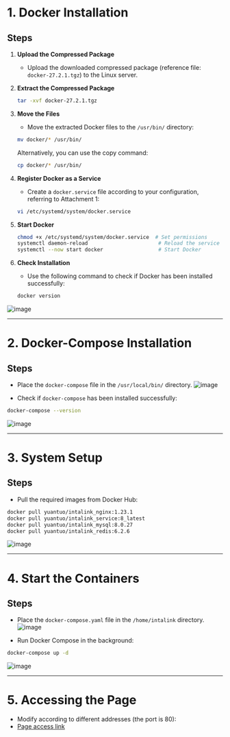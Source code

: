 # 1. Docker Installation

## Steps

1. **Upload the Compressed Package**
   - Upload the downloaded compressed package (reference file: `docker-27.2.1.tgz`) to the Linux server.

2. **Extract the Compressed Package**
   ```bash
   tar -xvf docker-27.2.1.tgz
   ```

3. **Move the Files**
   - Move the extracted Docker files to the `/usr/bin/` directory:
   ```bash
   mv docker/* /usr/bin/
   ```
   Alternatively, you can use the copy command:
   ```bash
   cp docker/* /usr/bin/
   ```

4. **Register Docker as a Service**
   - Create a `docker.service` file according to your configuration, referring to Attachment 1:
   ```bash
   vi /etc/systemd/system/docker.service
   ```

5. **Start Docker**
   ```bash
   chmod +x /etc/systemd/system/docker.service  # Set permissions
   systemctl daemon-reload                       # Reload the service
   systemctl --now start docker                  # Start Docker
   ```

6. **Check Installation**
   - Use the following command to check if Docker has been installed successfully:
   ```bash
   docker version
   ```
![image](https://github.com/user-attachments/assets/9a85de29-2c4d-4fcd-afee-4ea0440a0dde)

---

# 2. Docker-Compose Installation

## Steps

- Place the `docker-compose` file in the `/usr/local/bin/` directory.
  ![image](https://github.com/user-attachments/assets/65287966-3ed3-4010-aa5d-afd5579a7a44)

- Check if `docker-compose` has been installed successfully:
```bash
docker-compose --version
```
![image](https://github.com/user-attachments/assets/f669385b-94d4-4357-8a6e-eb26527be543)

---

# 3. System Setup

## Steps

- Pull the required images from Docker Hub:
```bash
docker pull yuantuo/intalink_nginx:1.23.1
docker pull yuantuo/intalink_service:8_latest
docker pull yuantuo/intalink_mysql:8.0.27
docker pull yuantuo/intalink_redis:6.2.6
```
![image](https://github.com/user-attachments/assets/28548507-7bf5-4275-bda6-03e29ad2aba5)

---

# 4. Start the Containers

## Steps

- Place the `docker-compose.yaml` file in the `/home/intalink` directory.
  ![image](https://github.com/user-attachments/assets/fb145891-34f6-4bee-9b8c-dfce06b8edcf)

- Run Docker Compose in the background:
```bash
docker-compose up -d
```
![image](https://github.com/user-attachments/assets/aa52b3a8-28a5-46f1-be82-ba132b2800df)

---

# 5. Accessing the Page

- Modify according to different addresses (the port is 80):
- [Page access link](http://<IP>/intalinkOpen/index)

